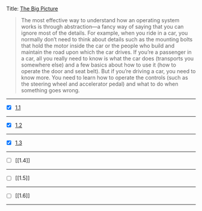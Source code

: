 Title: <u>The Big Picture</u>

> The most effective way to understand how an operating system works is through abstraction—a fancy way of
> saying that you can ignore most of the details. For example, when you ride in a car, you normally don’t need
> to think about details such as the mounting bolts that hold the motor inside the car or the people who build
> and maintain the road upon which the car drives. If you’re a passenger in a car, all you really need to know is
> what the car does (transports you somewhere else) and a few basics about how to use it (how to operate the
> door and seat belt).
> But if you’re driving a car, you need to know more. You need to learn how to operate the controls (such as the
> steering wheel and accelerator pedal) and what to do when something goes wrong.

---
- [x] [1.1](./1.1.md)
---
- [x] [1.2](./1.2.md)
---
- [x] [1.3](1.3.md)
---
- [ ] [[1.4]]
---
- [ ] [[1.5]]
---
- [ ] [[1.6]]
---

